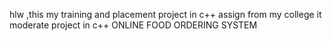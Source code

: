 hlw ,this my training and placement project in c++ assign from my college 
it moderate project in c++
ONLINE FOOD ORDERING SYSTEM
